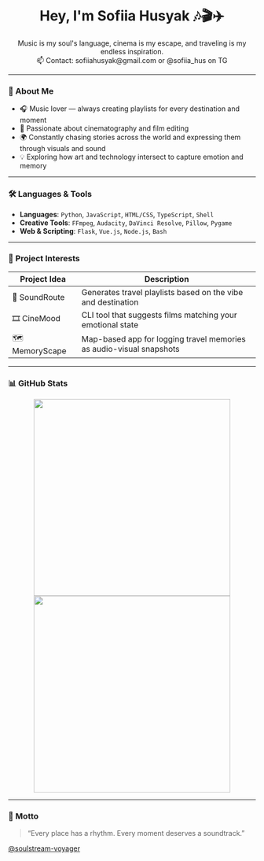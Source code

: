<h1 align="center">Hey, I'm Sofiia Husyak 🎶🎬✈️</h1>

<p align="center">
  Music is my soul's language, cinema is my escape, and traveling is my endless inspiration.<br> 
  📫 Contact: sofiiahusyak@gmail.com or @sofiia_hus on TG
</p>

---

### 🎯 About Me

- 🎧 Music lover — always creating playlists for every destination and moment  
- 🎥 Passionate about cinematography and film editing  
- 🌍 Constantly chasing stories across the world and expressing them through visuals and sound  
- 💡 Exploring how art and technology intersect to capture emotion and memory  

---

### 🛠 Languages & Tools

- **Languages**: `Python`, `JavaScript`, `HTML/CSS`, `TypeScript`, `Shell`
- **Creative Tools**: `FFmpeg`, `Audacity`, `DaVinci Resolve`, `Pillow`, `Pygame`
- **Web & Scripting**: `Flask`, `Vue.js`, `Node.js`, `Bash`

---

### 🔧 Project Interests

| Project Idea | Description |
|--------------|-------------|
| 🎼 SoundRoute | Generates travel playlists based on the vibe and destination |
| 🎞️ CineMood | CLI tool that suggests films matching your emotional state |
| 🗺️ MemoryScape | Map-based app for logging travel memories as audio-visual snapshots |

---

### 📊 GitHub Stats

<p align="center">
  <img src="https://github-readme-stats.vercel.app/api?username=soulstream-voyager&show_icons=true&theme=tokyonight" width="400" />
  <img src="https://github-readme-streak-stats.herokuapp.com/?user=soulstream-voyager&theme=tokyonight" width="400" />
</p>

---

### 🌟 Motto

> “Every place has a rhythm. Every moment deserves a soundtrack.”

[@soulstream-voyager](https://github.com/soulstream-voyager/)
